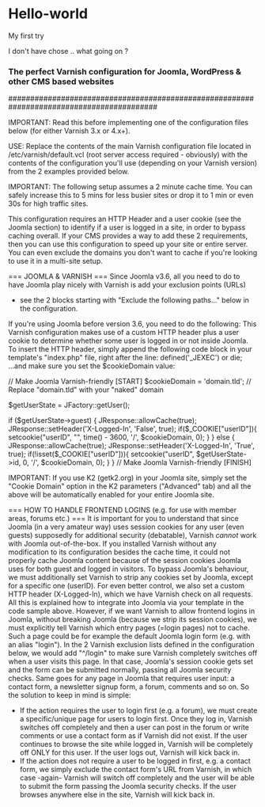 # Hello-world
My first try

I don't have chose .. what going on ? 



### The perfect Varnish configuration for Joomla, WordPress & other CMS based websites ###
##########################################################################################

IMPORTANT: Read this before implementing one of the configuration files below (for either Varnish 3.x or 4.x+).

USE: Replace the contents of the main Varnish configuration file located in /etc/varnish/default.vcl
(root server access required - obviously) with the contents of the configuration you'll use (depending on your Varnish version)
from the 2 examples provided below.

IMPORTANT: The following setup assumes a 2 minute cache time. You can safely increase
this to 5 mins for less busier sites or drop it to 1 min or even 30s for high traffic sites.

This configuration requires an HTTP Header and a user cookie (see the Joomla section)
to identify if a user is logged in a site, in order to bypass caching overall. If your CMS provides a way to add
these 2 requirements, then you can use this configuration to speed up your site or entire server. You can even
exclude the domains you don't want to cache if you're looking to use it in a multi-site setup.



=== JOOMLA & VARNISH ===
Since Joomla v3.6, all you need to do to have Joomla play nicely with Varnish is add your exclusion points (URLs)
- see the 2 blocks starting with "Exclude the following paths..." below in the configuration.

If you're using Joomla before version 3.6, you need to do the following:
This Varnish configuration makes use of a custom HTTP header plus a user cookie to determine whether
some user is logged in or not inside Joomla. To insert the HTTP header, simply append the following code block
in your template's "index.php" file, right after the line:
defined('_JEXEC') or die;
...and make sure you set the $cookieDomain value:

// Make Joomla Varnish-friendly [START]
$cookieDomain = 'domain.tld'; // Replace "domain.tld" with your "naked" domain

$getUserState = JFactory::getUser();

if ($getUserState->guest) {
    JResponse::allowCache(true);
    JResponse::setHeader('X-Logged-In', 'False', true);
    if($_COOKIE["userID"]){
        setcookie("userID", "", time() - 3600, '/', $cookieDomain, 0);
    }
} else {
    JResponse::allowCache(true);
    JResponse::setHeader('X-Logged-In', 'True', true);
    if(!isset($_COOKIE["userID"])){
        setcookie("userID", $getUserState->id, 0, '/', $cookieDomain, 0);
    }
}
// Make Joomla Varnish-friendly [FINISH]

IMPORTANT: If you use K2 (getk2.org) in your Joomla site, simply set the "Cookie Domain" option in the K2 parameters
("Advanced" tab) and all the above will be automatically enabled for your entire Joomla site.



=== HOW TO HANDLE FRONTEND LOGINS (e.g. for use with member areas, forums etc.) ===
It is important for you to understand that since Joomla (in a very amateur way) uses session cookies for any user
(even guests) supposedly for additional security (debatable), Varnish *cannot* work with Joomla out-of-the-box. If
you installed Varnish without any modification to its configuration besides the cache time, it could not properly
cache Joomla content because of the session cookies Joomla uses for both guest and logged in visitors. To bypass
Joomla's behaviour, we must additionally set Varnish to strip any cookies set by Joomla, except for a specific one (userID).
For even better control, we also set a custom HTTP header (X-Logged-In), which we have Varnish check on all requests. All
this is explained how to integrate into Joomla via your template in the code sample above.
However, if we want Varnish to allow frontend logins in Joomla, without breaking Joomla (because we strip its session cookies),
we must explicitly tell Varnish which entry pages (=login pages) not to cache. Such a page could be for example the default
Joomla login form (e.g. with an alias "login"). In the 2 Varnish exclusion lists defined in the configuration below, we would add
"^/login" to make sure Varnish completely switches off when a user visits this page. In that case, Joomla's session cookie gets
set and the form can be submitted normally, passing all Joomla security checks. Same goes for any page in Joomla that requires
user input: a contact form, a newsletter signup form, a forum, comments and so on. So the solution to keep in mind is simple:
- If the action requires the user to login first (e.g. a forum), we must create a specific/unique page for users to login first.
  Once they log in, Varnish switches off completely and then a user can post in the forum or write comments or use a contact form
  as if Varnish did not exist. If the user continues to browse the site while logged in, Varnish will be completely off ONLY for
  this user. If the user logs out, Varnish will kick back in.
- If the action does not require a user to be logged in first, e.g. a contact form, we simply exclude the contact form's URL from
  Varnish, in which case -again- Varnish will switch off completely and the user will be able to submit the form passing the
  Joomla security checks. If the user browses anywhere else in the site, Varnish will kick back in.

